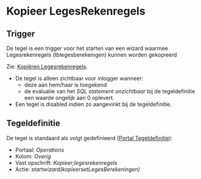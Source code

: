 # Kopieer LegesRekenregels

## Trigger

De tegel is een trigger voor het starten van een wizard waarmee Legesrekenregels (tblegesberekeingen) kunnen worden gekopieerd

Zie: [Kopiëren Legesrekenregels](/probleemoplossing/programmablokken/kopieren_legesrekenregels.md).

- De tegel is alleen zichtbaar voor inlogger wanneer:
  - deze aan hem/haar is toegekend
  - de evaluatie van het *SQL statement onzichtbaar* bij de tegeldefinitie een waarde ongelijk aan 0 oplevert.
- Een tegel is disabled indien zo aangevinkt bij de tegeldefinitie.

## Tegeldefinitie

De tegel is standaard als volgt gedefinieerd ([Portal Tegeldefinitie](/instellen_inrichten/portaldefinitie/portal_tegel.md)):

- Portaal: *Operations*
- Kolom: *Overig*
- Vast opschrift: *Kopieer;legesrekenregels*
- Actie: *startwizard(kopieersetLegesBerekeningen)*
